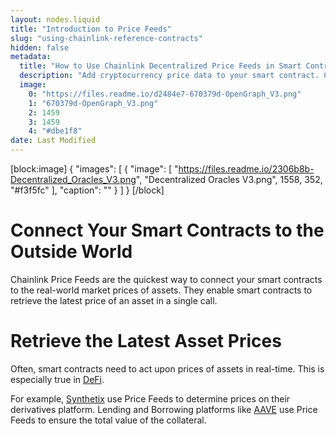 ```yaml
---
layout: nodes.liquid
title: "Introduction to Price Feeds"
slug: "using-chainlink-reference-contracts"
hidden: false
metadata: 
  title: "How to Use Chainlink Decentralized Price Feeds in Smart Contracts"
  description: "Add cryptocurrency price data to your smart contract. Chainlink price feeds include BTC/USD, BTC/ETH, ETH/USD and more!"
  image: 
    0: "https://files.readme.io/d2484e7-670379d-OpenGraph_V3.png"
    1: "670379d-OpenGraph_V3.png"
    2: 1459
    3: 1459
    4: "#dbe1f8"
date: Last Modified
---
```

[block:image]
{
  "images": [
    {
      "image": [
        "https://files.readme.io/2306b8b-Decentralized_Oracles_V3.png",
        "Decentralized Oracles V3.png",
        1558,
        352,
        "#f3f5fc"
      ],
      "caption": ""
    }
  ]
}
[/block]
# Connect Your Smart Contracts to the Outside World

Chainlink Price Feeds are the quickest way to connect your smart contracts to the real-world market prices of assets. They enable smart contracts to retrieve the latest price of an asset in a single call.

# Retrieve the Latest Asset Prices

Often, smart contracts need to act upon prices of assets in real-time. This is especially true in <a href="https://defi.chain.link/" target="_blank">DeFi</a>.

For example, <a href="https://www.synthetix.io/" target="_blank">Synthetix</a> use Price Feeds to determine prices on their derivatives platform. Lending and Borrowing platforms like <a href="https://aave.com/" target="_blank">AAVE</a> use Price Feeds to ensure the total value of the collateral.